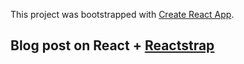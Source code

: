 This project was bootstrapped with [Create React App](https://github.com/facebook/create-react-app).

## Blog post on React + [Reactstrap](https://reactstrap.github.io/)